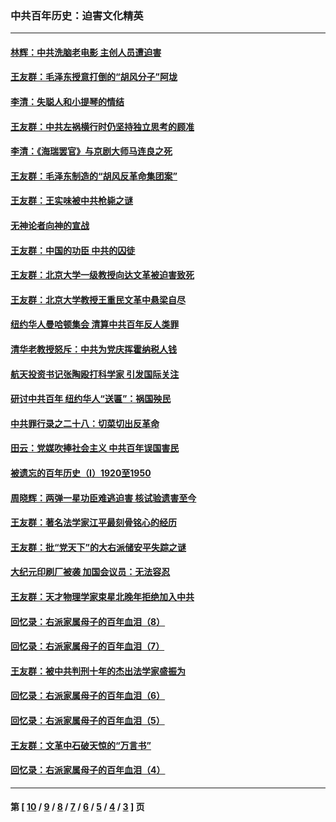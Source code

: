 ### 中共百年历史：迫害文化精英
---
#### [林辉：中共洗脑老电影 主创人员遭迫害](../../pages/nf1176111/n13699437.md?04190430) 
#### [王友群：毛泽东授意打倒的“胡风分子”阿垅](../../pages/nf1176111/n13592541.md?04190430) 
#### [李清：失聪人和小提琴的情结](../../pages/nf1176111/n13459280.md?04190430) 
#### [王友群：中共左祸横行时仍坚持独立思考的顾准](../../pages/nf1176111/n13444722.md?04190430) 
#### [李清：《海瑞罢官》与京剧大师马连良之死](../../pages/nf1176111/n13412316.md?04190430) 
#### [王友群：毛泽东制造的“胡风反革命集团案”](../../pages/nf1176111/n13324909.md?04190430) 
#### [王友群：王实味被中共枪毙之谜](../../pages/nf1176111/n13307502.md?04190430) 
#### [无神论者向神的宣战](../../pages/nf1176111/n13281535.md?04190430) 
#### [王友群：中国的功臣 中共的囚徒](../../pages/nf1176111/n13291790.md?04190430) 
#### [王友群：北京大学一级教授向达文革被迫害致死](../../pages/nf1176111/n13150966.md?04190430) 
#### [王友群：北京大学教授王重民文革中悬梁自尽](../../pages/nf1176111/n13084645.md?04190430) 
#### [纽约华人曼哈顿集会 清算中共百年反人类罪](../../pages/nf1176111/n13084157.md?04190430) 
#### [清华老教授怒斥：中共为党庆挥霍纳税人钱](../../pages/nf1176111/n13071430.md?04190430) 
#### [航天投资书记张陶殴打科学家 引发国际关注](../../pages/nf1176111/n13069132.md?04190430) 
#### [研讨中共百年 纽约华人“送匾”：祸国殃民](../../pages/nf1176111/n13057367.md?04190430) 
#### [中共罪行录之二十八：切菜切出反革命](../../pages/nf1176111/n13030600.md?04190430) 
#### [田云：党媒吹捧社会主义 中共百年误国害民](../../pages/nf1176111/n13006682.md?04190430) 
#### [被遗忘的百年历史（I）1920至1950](../../pages/nf1176111/n12986411.md?04190430) 
#### [周晓辉：两弹一星功臣难逃迫害 核试验遗害至今](../../pages/nf1176111/n12974997.md?04190430) 
#### [王友群：著名法学家江平最刻骨铭心的经历](../../pages/nf1176111/n12970787.md?04190430) 
#### [王友群：批“党天下”的大右派储安平失踪之谜](../../pages/nf1176111/n12954229.md?04190430) 
#### [大纪元印刷厂被袭 加国会议员：无法容忍](../../pages/nf1176111/n12883028.md?04190430) 
#### [王友群：天才物理学家束星北晚年拒绝加入中共](../../pages/nf1176111/n12792913.md?04190430) 
#### [回忆录：右派家属母子的百年血泪（8）](../../pages/nf1176111/n12706196.md?04190430) 
#### [回忆录：右派家属母子的百年血泪（7）](../../pages/nf1176111/n12706191.md?04190430) 
#### [王友群：被中共判刑十年的杰出法学家盛振为](../../pages/nf1176111/n12706141.md?04190430) 
#### [回忆录：右派家属母子的百年血泪（6）](../../pages/nf1176111/n12698863.md?04190430) 
#### [回忆录：右派家属母子的百年血泪（5）](../../pages/nf1176111/n12692515.md?04190430) 
#### [王友群：文革中石破天惊的“万言书”](../../pages/nf1176111/n12690994.md?04190430) 
#### [回忆录：右派家属母子的百年血泪（4）](../../pages/nf1176111/n12686410.md?04190430) 

---
#### 第 [ [10](./10.md?04190430) / [9](./9.md?04190430) / [8](./8.md?04190430) / [7](./7.md?04190430) / [6](./6.md?04190430) / [5](./5.md?04190430) / [4](./4.md?04190430) / [3](./3.md?04190430) ] 页
